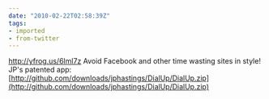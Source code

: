 ```yaml
---
date: "2010-02-22T02:58:39Z"
tags:
- imported
- from-twitter
---
```

http://yfrog.us/6lml7z  Avoid Facebook and other time wasting sites in style\! JP's patented app: [http://github.com/downloads/jphastings/DialUp/DialUp.zip](http://github.com/downloads/jphastings/DialUp/DialUp.zip)
